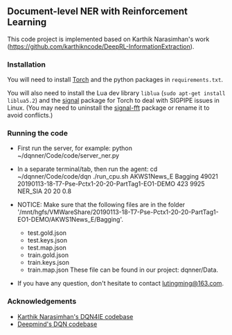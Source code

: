 ## Document-level NER with Reinforcement Learning

This code project is implemented based on Karthik Narasimhan's work (https://github.com/karthikncode/DeepRL-InformationExtraction).

### Installation
You will need to install [Torch](http://torch.ch/docs/getting-started.html) and the  python packages in `requirements.txt`.  

You will also need to install the Lua dev library `liblua` (`sudo apt-get install liblua5.2`) and the [signal](https://github.com/LuaDist/lua-signal) package for Torch to deal with SIGPIPE issues in Linux.
(You may need to uninstall the [signal-fft](https://github.com/soumith/torch-signal) package or rename it to avoid conflicts.)

### Running the code
  * First run the server, for example:
    python ~/dqnner/Code/code/server_ner.py

  * In a separate terminal/tab, then run the agent:
    cd ~/dqnner/Code/code/dqn
    ./run_cpu.sh AKWS1News_E Bagging 49021 20190113-18-T7-Pse-Pctx1-20-20-PartTag1-EO1-DEMO 423 9925 NER_SIA 20 20 0.8

  * NOTICE:
    Make sure that the following files are in the folder '/mnt/hgfs/VMWareShare/20190113-18-T7-Pse-Pctx1-20-20-PartTag1-EO1-DEMO/AKWS1News_E/Bagging'.
    - test.gold.json
    - test.keys.json
    - test.map.json
    - train.gold.json
    - train.keys.json
    - train.map.json
    These file can be found in our project: dqnner/Data.

  * If you have any question, don't hesitate to contact lutingming@163.com.

### Acknowledgements
  * [Karthik Narasimhan's DQN4IE codebase](https://github.com/karthikncode/DeepRL-InformationExtraction)
  * [Deepmind's DQN codebase](https://github.com/kuz/DeepMind-Atari-Deep-Q-Learner)

